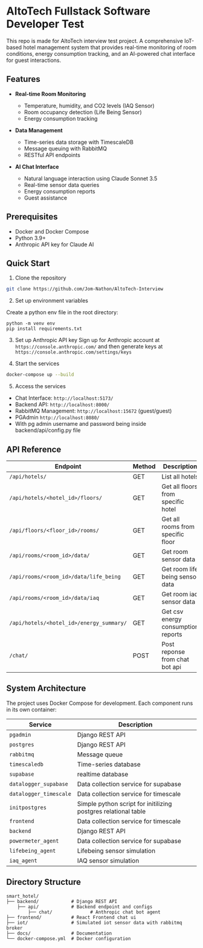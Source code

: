 # AltoTech Fullstack Software Developer Test

This repo is made for AltoTech interview test project.
A comprehensive IoT-based hotel management system that provides real-time monitoring of room conditions, energy consumption tracking, and an AI-powered chat interface for guest interactions.

## Features

- **Real-time Room Monitoring**
  - Temperature, humidity, and CO2 levels (IAQ Sensor)
  - Room occupancy detection (Life Being Sensor)
  - Energy consumption tracking

- **Data Management**
  - Time-series data storage with TimescaleDB
  - Message queuing with RabbitMQ
  - RESTful API endpoints

- **AI Chat Interface**
  - Natural language interaction using Claude Sonnet 3.5
  - Real-time sensor data queries
  - Energy consumption reports
  - Guest assistance

## Prerequisites

- Docker and Docker Compose
- Python 3.9+
- Anthropic API key for Claude AI

## Quick Start

1. Clone the repository
```bash
git clone https://github.com/Jom-Nathon/AltoTech-Interview
```

2. Set up environment variables

Create a python env file in the root directory:
```
python -m venv env
pip install requirements.txt
```

3. Set up Anthropic API key
Sign up for Anthropic account at
`https://console.anthropic.com/`
and then generate keys at
`https://console.anthropic.com/settings/keys`

5. Start the services
```bash
docker-compose up --build
```

5. Access the services
- Chat Interface: `http://localhost:5173/`
- Backend API: `http://localhost:8000/`
- RabbitMQ Management: `http://localhost:15672` (guest/guest)
- PGAdmin `http://localhost:8080/`
- With pg admin username and password being inside backend/api/config.py file

## API Reference

| Endpoint | Method | Description |
|----------|--------|-------------|
| `/api/hotels/` | GET | List all hotels |
| `/api/hotels/<hotel_id>/floors/` | GET | Get all floors from specific hotel |
| `/api/floors/<floor_id>/rooms/` | GET | Get all rooms from specific floor |
| `/api/rooms/<room_id>/data/` | GET | Get room sensor data |
| `/api/rooms/<room_id>/data/life_being` | GET | Get room life being sensor data |
| `/api/rooms/<room_id>/data/iaq` | GET | Get room iaq sensor data |
| `/api/hotels/<hotel_id>/energy_summary/` | GET | Get csv energy consumption reports |
| `/chat/` | POST | Post reponse from chat bot api |

## System Architecture

The project uses Docker Compose for development. Each component runs in its own container:

| Service | Description |
|---------|-------------|
| `pgadmin` | Django REST API |
| `postgres` | Django REST API |
| `rabbitmq` | Message queue |
| `timescaledb` | Time-series database |
| `supabase` | realtime database |
| `datalogger_supabase` | Data collection service for supabase |
| `datalogger_timescale` | Data collection service for timescale |
| `initpostgres` | Simple python script for initilizing postgres relational table |
| `frontend` | Data collection service for timescale |
| `backend` | Django REST API |
| `powermeter_agent` | Data collection service for supabase |
| `lifebeing_agent` | Lifebeing sensor simulation |
| `iaq_agent` | IAQ sensor simulation |

## Directory Structure

```
smart_hotel/
├── backend/            # Django REST API
    ├── api/            # Backend endpoint and configs
        ├── chat/              # Anthropic chat bot agent
├── frontend/           # React Frontend chat ui
├── iot/                # Simulated iot sensor data with rabbitmq broker
├── docs/               # Documentation
└── docker-compose.yml  # Docker configuration
```

